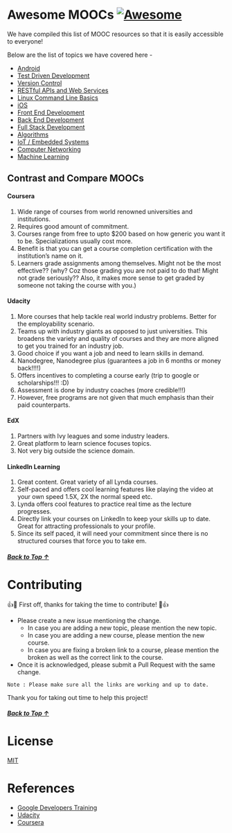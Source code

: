 # Awesome MOOCs [![Awesome](https://cdn.rawgit.com/sindresorhus/awesome/d7305f38d29fed78fa85652e3a63e154dd8e8829/media/badge.svg)](https://github.com/sindresorhus/awesome)
We have compiled this list of MOOC resources so that it is easily accessible to everyone! 

Below are the list of topics we have covered here -
 - [Android](https://github.com/AwesomePresentations/awesome-moocs/blob/master/resources/Android.md)
 - [Test Driven Development](https://github.com/AwesomePresentations/awesome-moocs/blob/master/resources/Test-Driven-Development.md)
 - [Version Control](https://github.com/AwesomePresentations/awesome-moocs/blob/master/resources/Version-Control.md)
 - [RESTful APIs and Web Services](https://github.com/AwesomePresentations/awesome-moocs/blob/master/resources/RESTful-APIs-and-Web-Services.md)
 - [Linux Command Line Basics](https://github.com/AwesomePresentations/awesome-moocs/blob/master/resources/Linux-Command-Line-Basics.md)
 - [iOS](https://github.com/AwesomePresentations/awesome-moocs/blob/master/resources/IOS.md)
 - [Front End Development](https://github.com/AwesomePresentations/awesome-moocs/blob/master/resources/Front-end-development.md)
 - [Back End Development](https://github.com/AwesomePresentations/awesome-moocs/blob/master/resources//Back-end-development.md)
 - [Full Stack Development](https://github.com/AwesomePresentations/awesome-moocs/blob/master/resources/Full-Stack-Development.md)
 - [Algorithms](https://github.com/AwesomePresentations/awesome-moocs/blob/master/resources/Algorithms.md)
 - [IoT / Embedded Systems](https://github.com/AwesomePresentations/awesome-moocs/blob/master/resources/IoT.md)
 - [Computer Networking](https://github.com/AwesomePresentations/awesome-moocs/blob/master/resources/Computer-Networking.md)
 - [Machine Learning](https://github.com/AwesomePresentations/awesome-moocs/blob/master/resources/Machine-Learning.md)

## Contrast and Compare MOOCs

#### Coursera
1) Wide range of courses from world renowned universities and institutions. 
2) Requires good amount of commitment.
3) Courses range from free to upto $200 based on how generic you want it to be. Specializations usually cost more. 
4) Benefit is that you can get a course completion certification with the institution’s name on it.
5) Learners grade assignments among themselves. Might not be the most effective?? (why? Coz those grading you are not paid to do that! Might not grade seriously?? Also, it makes more sense to get graded by someone not taking the course with you.)

#### Udacity
1) More courses that help tackle real world industry problems. Better for the employability scenario.
2) Teams up with industry giants as opposed to just universities. This broadens the variety and quality of courses and they are more aligned to get you trained for an industry job.
3) Good choice if you want a job and need to learn skills in demand.
4) Nanodegree, Nanodegree plus (guarantees a job in 6 months or money back!!!!)
5) Offers incentives to completing a course early (trip to google or scholarships!!! :D)
6) Assessment is done by industry coaches (more credible!!!)
7) However, free programs are not given that much emphasis than their paid counterparts.

#### EdX
1) Partners with Ivy leagues and some industry leaders.
2) Great platform to learn science focuses topics.
3) Not very big outside the science domain.

#### LinkedIn Learning
1) Great content. Great variety of all Lynda courses.
2) Self-paced and offers cool learning features like playing the video at your own speed 1.5X, 2X the normal speed etc.
3) Lynda offers cool features to practice real time as the lecture progresses.
4) Directly link your courses on LinkedIn to keep your skills up to date. Great for attracting professionals to your profile.
5) Since its self paced, it will need your commitment since there is no structured courses that force you to take em.

##### [Back to Top ↑ ](https://github.com/Tapia17/awesome-moocs#awesome-moocs-)


# Contributing

:+1::tada: First off, thanks for taking the time to contribute! :tada::+1:

* Please create a new issue mentioning the change. 
  * In case you are adding a new topic, please mention the new topic. 
  * In case you are adding a new course, please mention the new course. 
  * In case you are fixing a broken link to a course, please mention the broken as well as the correct link to the course.
* Once it is acknowledged, please submit a Pull Request with the same change. 

`Note : Please make sure all the links are working and up to date.` 

Thank you for taking out time to help this project!

##### [Back to Top ↑ ](https://github.com/Tapia17/awesome-moocs#awesome-moocs-)

# License

[MIT](https://github.com/Tapia17/awesome-moocs/blob/master/LICENSE)


# References
- [Google Developers Training](https://developers.google.com/training/)
- [Udacity](https://www.udacity.com/)
- [Coursera](https://www.coursera.org/)
   
